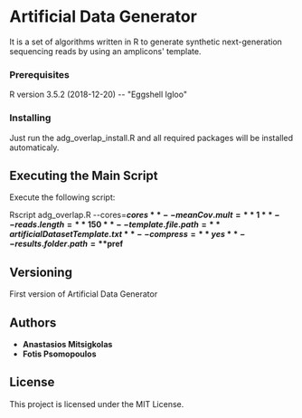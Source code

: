 # Artificial Data Generator

It is a set of algorithms written in R to generate synthetic next-generation sequencing reads by using an amplicons' template. 

### Prerequisites

R version 3.5.2 (2018-12-20) -- "Eggshell Igloo"

### Installing

Just run the adg_overlap_install.R and all required packages will be installed automaticaly.

## Executing the Main Script

Execute the following script:

Rscript  adg_overlap.R --cores=**$cores** --meanCov.mult=**1** --reads.length=**150** --template.file.path=**artificialDatasetTemplate.txt** --compress=**yes** --results.folder.path=**$pref**

## Versioning

First version of Artificial Data Generator

## Authors

* **Anastasios Mitsigkolas** 
* **Fotis Psomopoulos** 


## License

This project is licensed under the MIT License.